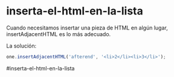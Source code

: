 # inserta-el-html-en-la-lista

Cuando necesitamos insertar una pieza de HTML en algún lugar, insertAdjacentHTML es lo más adecuado.

La solución:

````js
one.insertAdjacentHTML('afterend', '<li>2</li><li>3</li>');
````

#inserta-el-html-en-la-lista
